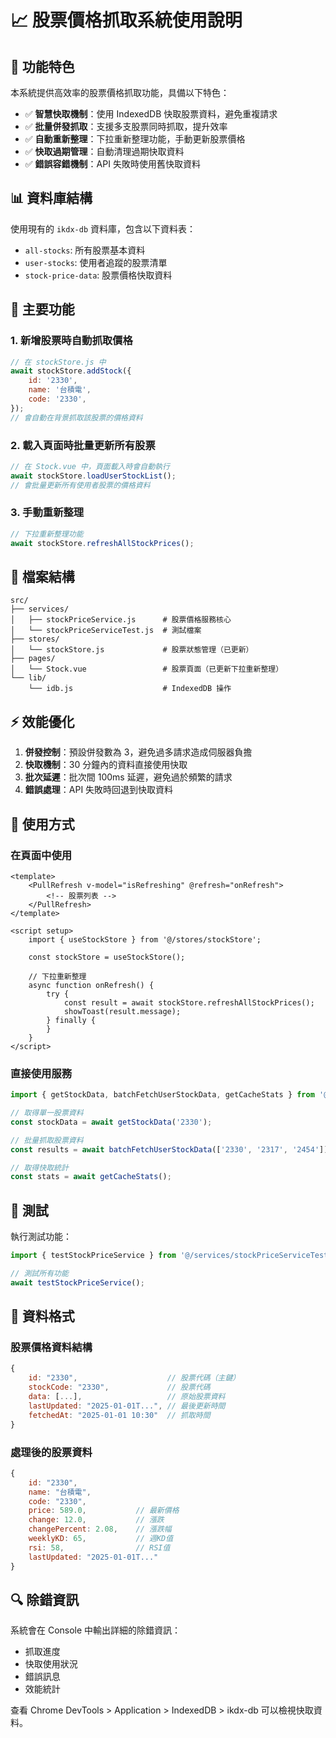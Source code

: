 # 📈 股票價格抓取系統使用說明

## 🚀 功能特色

本系統提供高效率的股票價格抓取功能，具備以下特色：

- ✅ **智慧快取機制**：使用 IndexedDB 快取股票資料，避免重複請求
- ✅ **批量併發抓取**：支援多支股票同時抓取，提升效率
- ✅ **自動重新整理**：下拉重新整理功能，手動更新股票價格
- ✅ **快取過期管理**：自動清理過期快取資料
- ✅ **錯誤容錯機制**：API 失敗時使用舊快取資料

## 📊 資料庫結構

使用現有的 `ikdx-db` 資料庫，包含以下資料表：

- `all-stocks`: 所有股票基本資料
- `user-stocks`: 使用者追蹤的股票清單
- `stock-price-data`: 股票價格快取資料

## 🔧 主要功能

### 1. 新增股票時自動抓取價格

```javascript
// 在 stockStore.js 中
await stockStore.addStock({
    id: '2330',
    name: '台積電',
    code: '2330',
});
// 會自動在背景抓取該股票的價格資料
```

### 2. 載入頁面時批量更新所有股票

```javascript
// 在 Stock.vue 中，頁面載入時會自動執行
await stockStore.loadUserStockList();
// 會批量更新所有使用者股票的價格資料
```

### 3. 手動重新整理

```javascript
// 下拉重新整理功能
await stockStore.refreshAllStockPrices();
```

## 📁 檔案結構

```
src/
├── services/
│   ├── stockPriceService.js      # 股票價格服務核心
│   └── stockPriceServiceTest.js  # 測試檔案
├── stores/
│   └── stockStore.js             # 股票狀態管理（已更新）
├── pages/
│   └── Stock.vue                 # 股票頁面（已更新下拉重新整理）
└── lib/
    └── idb.js                    # IndexedDB 操作
```

## ⚡ 效能優化

1. **併發控制**：預設併發數為 3，避免過多請求造成伺服器負擔
2. **快取機制**：30 分鐘內的資料直接使用快取
3. **批次延遲**：批次間 100ms 延遲，避免過於頻繁的請求
4. **錯誤處理**：API 失敗時回退到快取資料

## 🎯 使用方式

### 在頁面中使用

```vue
<template>
    <PullRefresh v-model="isRefreshing" @refresh="onRefresh">
        <!-- 股票列表 -->
    </PullRefresh>
</template>

<script setup>
    import { useStockStore } from '@/stores/stockStore';

    const stockStore = useStockStore();

    // 下拉重新整理
    async function onRefresh() {
        try {
            const result = await stockStore.refreshAllStockPrices();
            showToast(result.message);
        } finally {
        }
    }
</script>
```

### 直接使用服務

```javascript
import { getStockData, batchFetchUserStockData, getCacheStats } from '@/services/stockPriceService';

// 取得單一股票資料
const stockData = await getStockData('2330');

// 批量抓取股票資料
const results = await batchFetchUserStockData(['2330', '2317', '2454']);

// 取得快取統計
const stats = await getCacheStats();
```

## 🧪 測試

執行測試功能：

```javascript
import { testStockPriceService } from '@/services/stockPriceServiceTest';

// 測試所有功能
await testStockPriceService();
```

## 📝 資料格式

### 股票價格資料結構

```javascript
{
    id: "2330",                    // 股票代碼（主鍵）
    stockCode: "2330",             // 股票代碼
    data: [...],                   // 原始股票資料
    lastUpdated: "2025-01-01T...", // 最後更新時間
    fetchedAt: "2025-01-01 10:30"  // 抓取時間
}
```

### 處理後的股票資料

```javascript
{
    id: "2330",
    name: "台積電",
    code: "2330",
    price: 589.0,           // 最新價格
    change: 12.0,           // 漲跌
    changePercent: 2.08,    // 漲跌幅
    weeklyKD: 65,           // 週KD值
    rsi: 58,                // RSI值
    lastUpdated: "2025-01-01T..."
}
```

## 🔍 除錯資訊

系統會在 Console 中輸出詳細的除錯資訊：

- 抓取進度
- 快取使用狀況
- 錯誤訊息
- 效能統計

查看 Chrome DevTools > Application > IndexedDB > ikdx-db 可以檢視快取資料。
